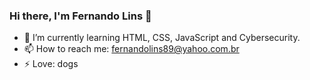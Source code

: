 ### Hi there, I'm Fernando Lins 👋


- 👯 I’m currently learning HTML, CSS, JavaScript and Cybersecurity.
- 📫 How to reach me: fernandolins89@yahoo.com.br
- ⚡ Love: dogs 
